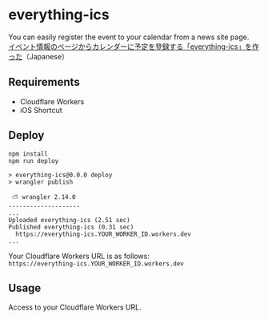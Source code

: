 # everything-ics

You can easily register the event to your calendar from a news site page.  
[イベント情報のページからカレンダーに予定を登録する「everything-ics」を作った](https://blog.chick-p.work/blog/everything-ics)（Japanese）

## Requirements

- Cloudflare Workers
- iOS Shortcut

## Deploy

```shell
npm install
npm run deploy

> everything-ics@0.0.0 deploy
> wrangler publish

 ⛅️ wrangler 2.14.0
--------------------
...
Uploaded everything-ics (2.51 sec)
Published everything-ics (0.31 sec)
  https://everything-ics.YOUR_WORKER_ID.workers.dev
...
```

Your Cloudflare Workers URL is as follows:  
`https://everything-ics.YOUR_WORKER_ID.workers.dev`

## Usage

Access to your Cloudflare Workers URL.
